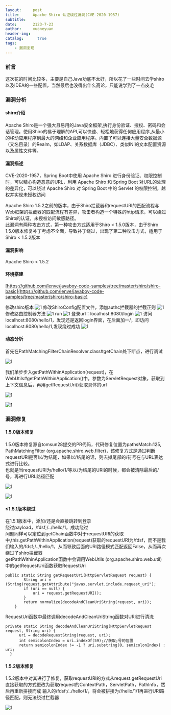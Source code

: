 ```yaml
---
layout:     post
title:      Apache Shiro 认证绕过漏洞(CVE-2020-1957)
subtitle:   
date:       2123-7-23
author:     xuoneyuan
header-img: 
catalog: 	  true
tags:
    - 漏洞复现
---
```

### 前言
这次花的时间比较多，主要是自己Java功底不太好，所以花了一些时间去学shiro以及IDEA的一些配置，当然最后也没得出什么高论，只能说学到了一点皮毛
### 漏洞分析
#### shiro介绍
Apache Shiro是一个强大且易用的Java安全框架,执行身份验证、授权、密码和会话管理。使用Shiro的易于理解的API,可以快速、轻松地获得任何应用程序,从最小的移动应用程序到最大的网络和企业应用程序。内置了可以连接大量安全数据源（又名目录）的Realm，如LDAP、关系数据库（JDBC）、类似INI的文本配置资源以及属性文件等。
#### 漏洞描述
CVE-2020-1957，Spring Boot中使用 Apache Shiro 进行身份验证、权限控制时，可以精心构造恶意的URL，利用 Apache Shiro 和 Spring Boot 对URL的处理的差异化，可以绕过 Apache Shiro 对 Spring Boot 中的 Servlet 的权限控制，越权并实现未授权访问

Apache Shiro 1.5.2之前的版本，由于Shiro拦截器和requestURI的匹配流程与Web框架的拦截器的匹配流程有差异，攻击者构造一个特殊的http请求，可以绕过Shiro的认证，未授权访问敏感路径。\
此漏洞有两种攻击方式，第一种攻击方式适用于Shiro < 1.5.0版本，由于Shiro 1.5.0版本修复补丁考虑不全面，导致补丁绕过，出现了第二种攻击方式，适用于Shiro < 1.5.2版本
#### 漏洞影响
Apache Shiro < 1.5.2
#### 环境搭建
[https://github.com/lenve/javaboy-code-samples/tree/master/shiro/shiro-basic](https://github.com/lenve/javaboy-code-samples/tree/master/shiro/shiro-basic)

修改shiro版本
![1]({{site.baseurl}}/img-post/shiro-6.png)
修改ShiroConfig配置文件，添加authc拦截器的拦截正则
![1]({{site.baseurl}}/img-post/shiro-7.png)
修改路由控制器方法
![1]({{site.baseurl}}/img-post/shiro-2.png)
run
![1]({{site.baseurl}}/img-post/shiro-1.png)
登录url：localhost:8080/login
![1]({{site.baseurl}}/img-post/shiro-3.png)
访问localhost:8080/hello/1，发现还是返回login界面，在后面加一/，即访问localhost:8080/hello/1,发现绕过成功
![1]({{site.baseurl}}/img-post/shiro-4.png)
#### 动态分析
首先在PathMatchingFilterChainResolver.class#getChain处下断点，进行调试

![1]({{site.baseurl}}/img-post/shiro-5.png)

我们单步步入getPathWithinApplication(request)，在WebUtils#getPathWithinApplication()中，参数为ServletRequest对象，获取到上下文信息后，再用getRequestUri()获取具体的url

![1]({{site.baseurl}}/img-post/shiro-8.png)

![1]({{site.baseurl}}/img-post/shiro-9.png)

### 漏洞修复
#### 1.5.0版本修复
1.5.0版本修复源自tomsun28提交的PR代码，代码修复位置为pathsMatch:125, PathMatchingFilter (org.apache.shiro.web.filter)，该修复方式是通过判断requestURI是否以/为结尾，如果以/结尾的话，则去掉尾部的/符号在与URL表达式进行比较。\
也就是当requestURI为/hello/1/等以/为结尾的URI的时候，都会被清除最后的/号，再进行URL路径匹配

![1]({{site.baseurl}}/img-post/shiro-11.png)

![1]({{site.baseurl}}/img-post/shiro-12.png)

#### ≤1.5.1版本绕过
在1.5.1版本中，添加/还是会直接跳转到登录\
绕过payload，/fdsf;/../hello/1，成功绕过\
问题同样可以定位到getChain函数中对于requestURI的获取中,this.getPathWithinApplication(request)获取的requestURI为/fdsf，而不是我们输入的/fdsf;/../hello/1，从而导致后面的URI路径模式匹配返回False，从而再次绕过了shiro拦截器\
getPathWithinApplication函数中会调用WebUtils (org.apache.shiro.web.util)中的getRequestUri函数获取RequestUri
~~~
public static String getRequestUri(HttpServletRequest request) {
        String uri = (String)request.getAttribute("javax.servlet.include.request_uri");
        if (uri == null) {
            uri = request.getRequestURI();
        }
        return normalize(decodeAndCleanUriString(request, uri));
    }
~~~
RequestUri函数中最终调用decodeAndCleanUriString函数对URI进行清洗
~~~
private static String decodeAndCleanUriString(HttpServletRequest request, String uri) {
      uri = decodeRequestString(request, uri);
      int semicolonIndex = uri.indexOf(59);//获取;号的位置
      return semicolonIndex != -1 ? uri.substring(0, semicolonIndex) : uri;
  }
~~~
#### 1.5.2版本修复
1.5.2版本中对其进行了修复，获取requestURI的方式从request.getRequestUri直接获取的方式更改为获取request的ContextPath，ServletPath，PathInfo，然后再重新拼接而成
输入的/fdsf;/../hello/1/，将会被拼接为//hello/1/1再进行URI路径匹配，则无法绕过拦截器

![1]({{site.baseurl}}/img-post/shiro-13.png)
